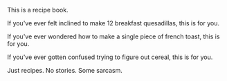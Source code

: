This is a recipe book.

If you've ever felt inclined to make 12 breakfast quesadillas, this is for you.

If you've ever wondered how to make a single piece of french toast, this is for you.

If you've ever gotten confused trying to figure out cereal, this is for you.

Just recipes. No stories. Some sarcasm.
